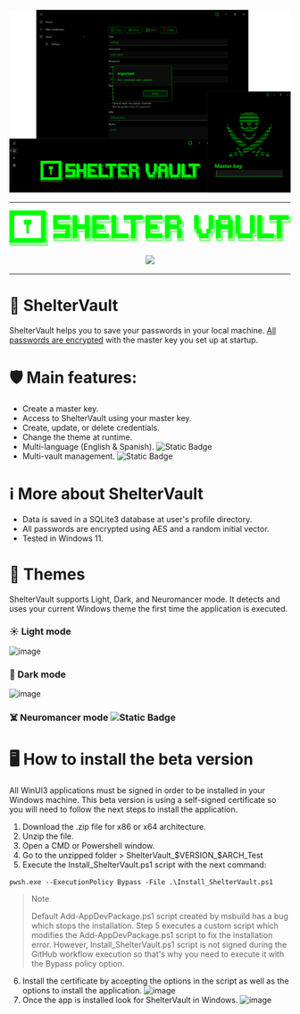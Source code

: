 <p align="center">
  <img src="https://github.com/itonx/ShelterVault/blob/assets/ShelterVaultApp.png"/>
</p>

--- 

<p align="center">
  <picture>
  <source media="(prefers-color-scheme: dark)" srcset="https://github.com/itonx/ShelterVault/blob/assets/ShelterVaultDarkThemeLogo.png">
  <source media="(prefers-color-scheme: light)" srcset="https://github.com/itonx/ShelterVault/blob/assets/ShelterVaultLightThemeLogo.png">
  <img alt="ShelterVault" src="https://github.com/itonx/ShelterVault/blob/assets/ShelterVaultDarkThemeLogo.png">
  </picture>
</p>
<p align="center">
  <a href="https://github.com/itonx/ShelterVault/actions/workflows/main.yml" target="_blank"><img src="https://github.com/itonx/ShelterVault/actions/workflows/main.yml/badge.svg?branch=main"/></a>
</p>

---

# 🔐 ShelterVault
ShelterVault helps you to save your passwords in your local machine. <ins>All passwords are encrypted</ins> with the master key you set up at startup.

# 🛡️ Main features:
- Create a master key.
- Access to ShelterVault using your master key.
- Create, update, or delete credentials.
- Change the theme at runtime.
- Multi-language (English & Spanish). ![Static Badge](https://img.shields.io/badge/New-6c2987)
- Multi-vault management. ![Static Badge](https://img.shields.io/badge/New-6c2987)

# ℹ️ More about ShelterVault
- Data is saved in a SQLite3 database at user's profile directory.
- All passwords are encrypted using AES and a random initial vector.
- Tested in Windows 11.

# 🎨 Themes
ShelterVault supports Light, Dark, and Neuromancer mode. It detects and uses your current Windows theme the first time the application is executed.

### ☀️ Light mode
![image](https://github.com/user-attachments/assets/868e2910-fa76-4f58-ba0c-5f2fb136c733)

### 🌙 Dark mode
![image](https://github.com/user-attachments/assets/4f286fdd-c5cf-4d81-9eb7-433b9b140b79)

### ☠️ Neuromancer mode ![Static Badge](https://img.shields.io/badge/New-6c2987)

# 🖥️ How to install the beta version
All WinUI3 applications must be signed in order to be installed in your Windows machine. This beta version is using a self-signed certificate so you will need to follow the next steps to install the application.
1. Download the .zip file for x86 or x64 architecture.
2. Unzip the file.
3. Open a CMD or Powershell window.
4. Go to the unzipped folder > ShelterVault_$VERSION_$ARCH_Test
5. Execute the Install_ShelterVault.ps1 script with the next command:
```
pwsh.exe --ExecutionPolicy Bypass -File .\Install_ShelterVault.ps1
```
>Note
>
>Default Add-AppDevPackage.ps1 script created by msbuild has a bug which stops the installation. Step 5 executes a custom script which modifies the Add-AppDevPackage.ps1 script to fix the installation error. However, Install_ShelterVault.ps1 script is not signed during the GitHub workflow execution so that's why you need to execute it with the Bypass policy option.
6. Install the certificate by accepting the options in the script as well as the options to install the application.
![image](https://github.com/user-attachments/assets/8335b0e1-a210-4164-bc58-64fab5f7df89)
7. Once the app is installed look for ShelterVault in Windows.
![image](https://github.com/user-attachments/assets/c32fd34c-3f02-4272-afee-fd7e2e798132)
